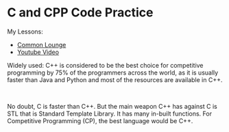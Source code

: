 # C and CPP Code Practice

My Lessons:
- [Common Lounge](https://github.com/jashezan/C-and-CPP-code-practice/blob/main/Lesson-Learned/C%2B%2B%20from%20commonlounge.md)
- [Youtube Video](https://github.com/jashezan/C-and-CPP-code-practice/blob/main/Lesson-Learned/Video%20Resources.md)

Widely used: C++ is considered to be the best choice for competitive programming by 75% of the programmers across the world, as it is usually faster than Java and Python and most of the resources are available in C++.

<br>

No doubt, C is faster than C++. But the main weapon C++ has against C is STL that is Standard Template Library. It has many in-built functions. For Competitive Programming (CP), the best language would be C++.
